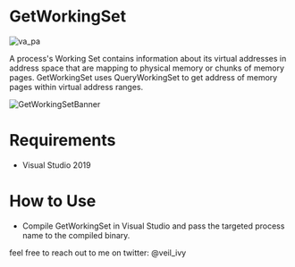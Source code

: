 
# GetWorkingSet
![va_pa](https://user-images.githubusercontent.com/90290279/160922220-1c1c29ba-8ece-4b0a-8187-d03ab21b67da.PNG)


A process's Working Set contains information about its virtual addresses in address space that are mapping to physical memory or chunks of memory pages.
GetWorkingSet uses QueryWorkingSet to get address of memory pages within virtual address ranges.

![GetWorkingSetBanner](https://user-images.githubusercontent.com/90290279/160922427-bd92fe47-490f-44b3-8998-dac4bce35c17.PNG)

# Requirements
- Visual Studio 2019

# How to Use
- Compile GetWorkingSet in Visual Studio and pass the targeted process name to the compiled binary.

feel free to reach out to me on twitter: @veil_ivy


